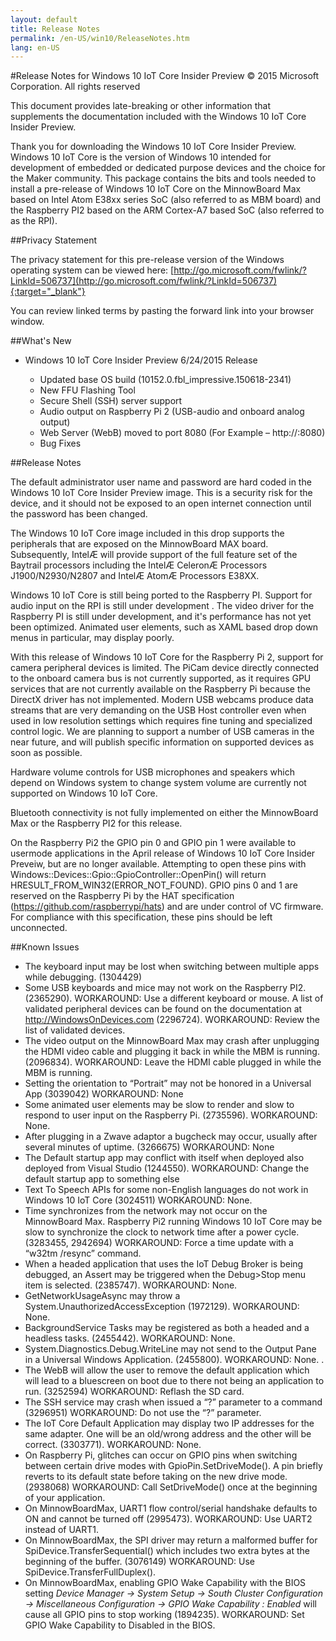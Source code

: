 ```yaml
---
layout: default
title: Release Notes
permalink: /en-US/win10/ReleaseNotes.htm
lang: en-US
---
```


#Release Notes for Windows 10 IoT Core Insider Preview
&copy; 2015 Microsoft Corporation. All rights reserved

This document provides late-breaking or other information that supplements the documentation included with the Windows 10 IoT Core Insider Preview.

Thank you for downloading the Windows 10 IoT Core Insider Preview. Windows 10 IoT Core is the version of Windows 10 intended for development of embedded or dedicated purpose devices and the choice for the Maker community. This package contains the bits and tools needed to install a pre-release of Windows 10 IoT Core on the MinnowBoard Max based on Intel Atom E38xx series SoC (also referred to as MBM board) and the Raspberry PI2 based on the ARM Cortex-A7 based SoC (also referred to as the RPI).

##Privacy Statement

The privacy statement for this pre-release version of the Windows operating system can be viewed here: [http://go.microsoft.com/fwlink/?LinkId=506737](http://go.microsoft.com/fwlink/?LinkId=506737){:target="_blank"}

You can review linked terms by pasting the forward link into your browser window.

##What's New
* Windows 10 IoT Core Insider Preview 6/24/2015 Release

   * Updated base OS build (10152.0.fbl_impressive.150618-2341)
   * New FFU Flashing Tool
   * Secure Shell (SSH) server support
   * Audio output on Raspberry Pi 2 (USB-audio and onboard analog output)
   * Web Server (WebB) moved to port 8080 (For Example – http://<device address>:8080)
   * Bug Fixes

##Release Notes

The default administrator user name and password are hard coded in the Windows 10 IoT Core Insider Preview image. This is a security risk for the device, and it should not be exposed to an open internet connection until the password has been changed.

The Windows 10 IoT Core image included in this drop supports the peripherals that are exposed on the MinnowBoard MAX board. Subsequently, IntelÆ will provide support of the full feature set of the Baytrail processors including the IntelÆ CeleronÆ Processors J1900/N2930/N2807 and IntelÆ AtomÆ Processors E38XX.

Windows 10 IoT Core is still being ported to the Raspberry PI. Support for audio input on the RPI is still under development . The video driver for the Raspberry PI is still under development, and it's performance has not yet been optimized. Animated user elements, such as XAML based drop down menus in particular, may display poorly. 

With this release of Windows 10 IoT Core for the Raspberry Pi 2, support for camera peripheral devices is limited. The PiCam device directly connected to the onboard camera bus is not currently supported, as it requires GPU services that are not currently available on the Raspberry Pi because the DirectX driver has not implemented. Modern USB webcams produce data streams that are very demanding on the USB Host controller even when used in low resolution settings which requires fine tuning and specialized control logic. We are planning to support a number of USB cameras in the near future, and will publish specific information on supported devices as soon as possible.

Hardware volume controls for USB microphones and speakers which depend on Windows system to change system volume are currently not supported on Windows 10 IoT Core.

Bluetooth connectivity is not fully implemented on either the MinnowBoard Max or the Raspberry PI2 for this release.

On the Raspberry Pi2 the GPIO pin 0 and GPIO pin 1 were available to usermode applications in the April release of Windows 10 IoT Core Insider Preveiw, but are no longer available. Attempting to open these pins with Windows::Devices::Gpio::GpioController::OpenPin() will return HRESULT_FROM_WIN32(ERROR_NOT_FOUND). GPIO pins 0 and 1 are reserved on the Raspberry Pi by the HAT specification (https://github.com/raspberrypi/hats) and are under control of VC firmware. For compliance with this specification, these pins should be left unconnected.


##Known Issues

* The keyboard input may be lost when switching between multiple apps while debugging. (1304429)
* Some USB keyboards and mice may not work on the Raspberry PI2. (2365290). WORKAROUND: Use a different keyboard or mouse.  A list of validated peripheral devices can be found on the documentation at http://WindowsOnDevices.com (2296724). WORKAROUND: Review the list of validated devices.
* The video output on the MinnowBoard Max may crash after unplugging the HDMI video cable and plugging it back in while the MBM is running. (2096834). WORKAROUND: Leave the HDMI cable plugged in while the MBM is running.
* Setting the orientation to “Portrait” may not be honored in a Universal App (3039042) WORKAROUND: None
* Some animated user elements may be slow to render and slow to respond to user input on the Raspberry Pi. (2735596). WORKAROUND: None.
* After plugging in a Zwave adaptor a bugcheck may occur, usually after several minutes of uptime. (3266675) WORKAROUND: None
* The Default startup app may conflict with itself when deployed also deployed from Visual Studio (1244550). WORKAROUND: Change the default startup app to something else
* Text To Speech APIs for some non-English languages do not work in Windows 10 IoT Core (3024511) WORKAROUND: None.
* Time synchronizes from the network may not occur on the MinnowBoard Max. Raspberry Pi2 running Windows 10 IoT Core may be slow to synchronize the clock to network time after a power cycle. (3283455, 2942694) WORKAROUND: Force a time update with a “w32tm /resync” command.
* When a headed application that uses the IoT Debug Broker is being debugged, an Assert may be triggered when the Debug>Stop menu item is selected. (2385747). WORKAROUND: None.
* GetNetworkUsageAsync may throw a System.UnauthorizedAccessException (1972129). WORKAROUND: None.
* BackgroundService Tasks may be registered as both a headed and a headless tasks. (2455442). WORKAROUND: None.
* System.Diagnostics.Debug.WriteLine may not send to the Output Pane in a Universal Windows Application. (2455800). WORKAROUND: None. .
* The WebB will allow the user to remove the default application which will lead to a bluescreen on boot due to there not being an application to run. (3252594) WORKAROUND: Reflash the SD card.
* The SSH service may crash when issued a “?” parameter to a command (3296951) WORKAROUND: Do not use the “?” parameter.
* The IoT Core Default Application may display two IP addresses for the same adapter. One will be an old/wrong address and the other will be correct. (3303771). WORKAROUND: None.
* On Raspberry Pi, glitches can occur on GPIO pins when switching between certain drive modes with GpioPin.SetDriveMode(). A pin briefly reverts to its default state before taking on the new drive mode. (2938068) WORKAROUND: Call SetDriveMode() once at the beginning of your application.
* On MinnowBoardMax, UART1 flow control/serial handshake defaults to ON and cannot be turned off (2995473). WORKAROUND: Use UART2 instead of UART1.
* On MinnowBoardMax, the SPI driver may return a malformed buffer for SpiDevice.TransferSequential() which includes two extra bytes at the beginning of the buffer. (3076149) WORKAROUND: Use SpiDevice.TransferFullDuplex().
* On MinnowBoardMax, enabling GPIO Wake Capability with the BIOS setting *Device Manager -> System Setup -> South Cluster Configuration -> Miscellaneous Configuration -> GPIO Wake Capability : Enabled* will cause all GPIO pins to stop working (1894235). WORKAROUND: Set GPIO Wake Capability to Disabled in the BIOS.
